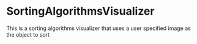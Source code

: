 # SortingAlgorithmsVisualizer
This is a sorting algorithms visualizer that uses a user specified image as the object to sort
